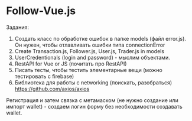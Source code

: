 # Follow-Vue.js
Задания:
1. Создать класс по обработке ошибок в папке models (файл error.js).
Он нужен, чтобы отлавливать ошибки типа connectionError
2. Create Transaction.js, Follower.js, User.js, Trader.js in models
3. UserCredentionals (login and password) - мыслим объектами.
4. RestAPI for Vue or JS (почитать про RestAPI)
5. Писать тесты, чтобы тестить элементарные вещи (можно тестировать с firebase)
6. Библиотека для работы с networking (поискать, разобраться) https://github.com/axios/axios

Регистрация и затем связка с метамаском (не нужно создание или импорт wallet) - создаем логин форму
без необходимости создавать wallet.
